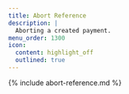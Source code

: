 ```yaml
---
title: Abort Reference
description: |
  Aborting a created payment.
menu_order: 1300
icon:
  content: highlight_off
  outlined: true
---
```


{% include abort-reference.md %}
